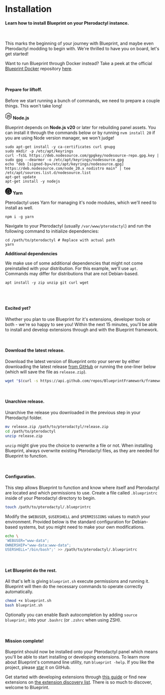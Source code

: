 # Installation
<h4 class="fw-light">Learn how to install Blueprint on your Pterodactyl instance.</h4><br/>

This marks the beginning of your journey with Blueprint, and maybe even Pterodactyl modding to begin with. We're thrilled to have you on board, let's get started!

Want to run Blueprint through Docker instead? Take a peek at the official <a href="https://github.com/BlueprintFramework/docker" class="text-primary-emphasis link-underline-opacity-0 link-underline"><i class="bi bi-box"></i> Blueprint Docker</a> repository [here](https://github.com/BlueprintFramework/docker).

<br><div class="bg-dark-subtle rounded-4 p-4 pb-3">
  <h4><i class="bi bi-rocket-takeoff-fill"></i> Prepare for liftoff.</h4>
  <p class="pb-3">Before we start running a bunch of commands, we need to prepare a couple things. This won't take long!</p>

  <div class="row">
    <!-- Node.js -->
    <div class="col col-12 col-md-6 pb-3">
      <b class="text-success-emphasis">
        <svg role="img" width="22" class="pb-1" fill="currentColor" viewBox="0 0 24 24" xmlns="http://www.w3.org/2000/svg"><title>Node.js</title><path d="M11.998,24c-0.321,0-0.641-0.084-0.922-0.247l-2.936-1.737c-0.438-0.245-0.224-0.332-0.08-0.383 c0.585-0.203,0.703-0.25,1.328-0.604c0.065-0.037,0.151-0.023,0.218,0.017l2.256,1.339c0.082,0.045,0.197,0.045,0.272,0l8.795-5.076 c0.082-0.047,0.134-0.141,0.134-0.238V6.921c0-0.099-0.053-0.192-0.137-0.242l-8.791-5.072c-0.081-0.047-0.189-0.047-0.271,0 L3.075,6.68C2.99,6.729,2.936,6.825,2.936,6.921v10.15c0,0.097,0.054,0.189,0.139,0.235l2.409,1.392 c1.307,0.654,2.108-0.116,2.108-0.89V7.787c0-0.142,0.114-0.253,0.256-0.253h1.115c0.139,0,0.255,0.112,0.255,0.253v10.021 c0,1.745-0.95,2.745-2.604,2.745c-0.508,0-0.909,0-2.026-0.551L2.28,18.675c-0.57-0.329-0.922-0.945-0.922-1.604V6.921 c0-0.659,0.353-1.275,0.922-1.603l8.795-5.082c0.557-0.315,1.296-0.315,1.848,0l8.794,5.082c0.57,0.329,0.924,0.944,0.924,1.603 v10.15c0,0.659-0.354,1.273-0.924,1.604l-8.794,5.078C12.643,23.916,12.324,24,11.998,24z M19.099,13.993 c0-1.9-1.284-2.406-3.987-2.763c-2.731-0.361-3.009-0.548-3.009-1.187c0-0.528,0.235-1.233,2.258-1.233 c1.807,0,2.473,0.389,2.747,1.607c0.024,0.115,0.129,0.199,0.247,0.199h1.141c0.071,0,0.138-0.031,0.186-0.081 c0.048-0.054,0.074-0.123,0.067-0.196c-0.177-2.098-1.571-3.076-4.388-3.076c-2.508,0-4.004,1.058-4.004,2.833 c0,1.925,1.488,2.457,3.895,2.695c2.88,0.282,3.103,0.703,3.103,1.269c0,0.983-0.789,1.402-2.642,1.402 c-2.327,0-2.839-0.584-3.011-1.742c-0.02-0.124-0.126-0.215-0.253-0.215h-1.137c-0.141,0-0.254,0.112-0.254,0.253 c0,1.482,0.806,3.248,4.655,3.248C17.501,17.007,19.099,15.91,19.099,13.993z"/></svg>
        Node.js
      </b>
      <p>Blueprint depends on <b>Node.js v20</b> or later for rebuilding panel assets. You can install it through the commands below or by running <code>nvm install 20</code> if you are using Node version manager, we won't judge!</p>
      <pre><code class="language-bash">sudo apt-get install -y ca-certificates curl gnupg
sudo mkdir -p /etc/apt/keyrings
curl -fsSL https://deb.nodesource.com/gpgkey/nodesource-repo.gpg.key | sudo gpg --dearmor -o /etc/apt/keyrings/nodesource.gpg
echo "deb [signed-by=/etc/apt/keyrings/nodesource.gpg] https://deb.nodesource.com/node_20.x nodistro main" | tee /etc/apt/sources.list.d/nodesource.list
apt-get update
apt-get install -y nodejs</code></pre>
    </div>
    <!-- Yarn -->
    <div class="col col-12 col-md-6 pb-3">
      <b class="text-primary-emphasis">
        <svg role="img" width="22" class="pb-1" fill="currentColor" viewBox="0 0 24 24" xmlns="http://www.w3.org/2000/svg"><title>Yarn</title><path d="M12 0C5.375 0 0 5.375 0 12s5.375 12 12 12 12-5.375 12-12S18.625 0 12 0zm.768 4.105c.183 0 .363.053.525.157.125.083.287.185.755 1.154.31-.088.468-.042.551-.019.204.056.366.19.463.375.477.917.542 2.553.334 3.605-.241 1.232-.755 2.029-1.131 2.576.324.329.778.899 1.117 1.825.278.774.31 1.478.273 2.015a5.51 5.51 0 0 0 .602-.329c.593-.366 1.487-.917 2.553-.931.714-.009 1.269.445 1.353 1.103a1.23 1.23 0 0 1-.945 1.362c-.649.158-.95.278-1.821.843-1.232.797-2.539 1.242-3.012 1.39a1.686 1.686 0 0 1-.704.343c-.737.181-3.266.315-3.466.315h-.046c-.783 0-1.214-.241-1.45-.491-.658.329-1.51.19-2.122-.134a1.078 1.078 0 0 1-.58-1.153 1.243 1.243 0 0 1-.153-.195c-.162-.25-.528-.936-.454-1.946.056-.723.556-1.367.88-1.71a5.522 5.522 0 0 1 .408-2.256c.306-.727.885-1.348 1.32-1.737-.32-.537-.644-1.367-.329-2.21.227-.602.412-.936.82-1.08h-.005c.199-.074.389-.153.486-.259a3.418 3.418 0 0 1 2.298-1.103c.037-.093.079-.185.125-.283.31-.658.639-1.029 1.024-1.168a.94.94 0 0 1 .328-.06zm.006.7c-.507.016-1.001 1.519-1.001 1.519s-1.27-.204-2.266.871c-.199.218-.468.334-.746.44-.079.028-.176.023-.417.672-.371.991.625 2.094.625 2.094s-1.186.839-1.626 1.881c-.486 1.144-.338 2.261-.338 2.261s-.843.732-.899 1.487c-.051.663.139 1.2.343 1.515.227.343.51.176.51.176s-.561.653-.037.931c.477.25 1.283.394 1.71-.037.31-.31.371-1.001.486-1.283.028-.065.12.111.209.199.097.093.264.195.264.195s-.755.324-.445 1.066c.102.246.468.403 1.066.398.222-.005 2.664-.139 3.313-.296.375-.088.505-.283.505-.283s1.566-.431 2.998-1.357c.917-.598 1.293-.76 2.034-.936.612-.148.57-1.098-.241-1.084-.839.009-1.575.44-2.196.825-1.163.718-1.742.672-1.742.672l-.018-.032c-.079-.13.371-1.293-.134-2.678-.547-1.515-1.413-1.881-1.344-1.997.297-.5 1.038-1.297 1.334-2.78.176-.899.13-2.377-.269-3.151-.074-.144-.732.241-.732.241s-.616-1.371-.788-1.483a.271.271 0 0 0-.157-.046z"/></svg>
        Yarn
      </b>
      <p>Pterodactyl uses Yarn for managing it's node modules, which we'll need to install as well.</p>
      <pre><code class="language-bash">npm i -g yarn</code></pre>
      <p>Navigate to your Pterodactyl (usually <code>/var/www/pterodactyl</code>) and run the following command to initialize dependencies:</p>
      <pre><code class="language-bash">cd /path/to/pterodactyl # Replace with actual path
yarn</code></pre>
    </div>
    <!-- Additional dependencies -->
    <div class="col col-12">
      <b class="text-danger-emphasis">
        <i class="bi bi-boxes pb-1" style="font-size:22px;"></i>
        Additional dependencies
      </b>
      <p>We make use of some additional dependencies that might not come preinstalled with your distribution. For this example, we'll use <code>apt</code>. Commands may differ for distributions that are not Debian-based.</p>
      <pre><code class="language-bash">apt install -y zip unzip git curl wget</code></pre>
    </div>
  </div>
</div><br><br>

#### <i class="bi bi-stars"></i> Excited yet?
Whether you plan to use Blueprint for it's extensions, developer tools or both - we're so happy to see you! Within the next 15 minutes, you'll be able to install and develop extensions through and with the Blueprint framework.

<br>

#### <i class="bi bi-cloud-arrow-down-fill"></i> Download the latest release.
Download the latest version of Blueprint onto your server by either downloading the latest release [from GitHub](https://github.com/BlueprintFramework/framework/releases/latest) or running the one-liner below (which will save the file as `release.zip`).

```bash
wget "$(curl -s https://api.github.com/repos/BlueprintFramework/framework/releases/latest | grep 'browser_download_url' | cut -d '"' -f 4)" -O release.zip
```

<br>

#### <i class="bi bi-file-zip-fill"></i> Unarchive release.
Unarchive the release you downloaded in the previous step in your Pterodactyl folder.

```bash
mv release.zip /path/to/pterodactyl/release.zip
cd /path/to/pterodactyl
unzip release.zip
```

`unzip` might give you the choice to overwrite a file or not. When installing Blueprint, always overwrite existing Pterodactyl files, as they are needed for Blueprint to function.

<br>

#### <i class="bi bi-gear-fill"></i> Configuration.
This step allows Blueprint to function and know where itself and Pterodactyl are located and which permissions to use. Create a file called `.blueprintrc` inside of your Pterodactyl directory to begin.

```bash
touch /path/to/pterodactyl/.blueprintrc
```

Modify the `$WEBUSER`, `$USERSHELL` and `$PERMISSIONS` values to match your environment. Provided below is the standard configuration for Debian-based systems, but you might need to make your own modifications.

```bash
echo \
'WEBUSER="www-data";
OWNERSHIP="www-data:www-data";
USERSHELL="/bin/bash";' >> /path/to/pterodactyl/.blueprintrc
```

<br>

#### <i class="bi bi-robot"></i> Let Blueprint do the rest.
All that's left is giving `blueprint.sh` execute permissions and running it. Blueprint will then do the necessary commands to operate correctly automatically.

```bash
chmod +x blueprint.sh
bash blueprint.sh
```

Optionally you can enable Bash autocompletion by adding `source blueprint;` into your `.bashrc` (or `.zshrc` when using ZSH).

<br>

#### <i class="bi bi-check-circle-fill"></i> Mission complete!
Blueprint should now be installed onto your Pterodactyl panel which means you'll be able to start installing or developing extensions. To learn more about Blueprint's command line utility, run `blueprint -help`. If you like the project, please <a href="https://github.com/BlueprintFramework/framework" class="text-warning-emphasis">star</a> it on GitHub.

Get started with developing extensions through [this guide](?page=getting-started/Extension-development) or find new extensions on [the extension discovery list](../browse). There is so much to discover, welcome to Blueprint.
